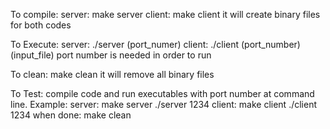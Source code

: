 To compile:
       server:
              make server
       client: 
              make client
it will create binary files for both codes

To Execute:
       server:
              ./server (port_numer)
       client:
              ./client (port_number) (input_file)
port number is needed in order to run 

To clean:
       make clean
it will remove all binary files

To Test:
       compile code and run executables with port number at command line.
       Example:
              server: 
                     make server
                     ./server 1234
              client:
                     make client
                     ./client 1234
              when done:
                     make clean